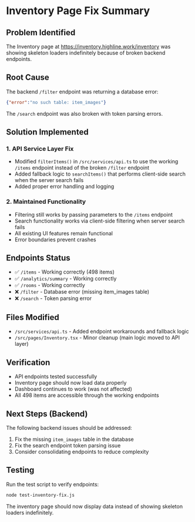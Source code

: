# Inventory Page Fix Summary

## Problem Identified
The Inventory page at https://inventory.highline.work/inventory was showing skeleton loaders indefinitely because of broken backend endpoints.

## Root Cause
The backend `/filter` endpoint was returning a database error:
```json
{"error":"no such table: item_images"}
```

The `/search` endpoint was also broken with token parsing errors.

## Solution Implemented

### 1. API Service Layer Fix
- Modified `filterItems()` in `/src/services/api.ts` to use the working `/items` endpoint instead of the broken `/filter` endpoint
- Added fallback logic to `searchItems()` that performs client-side search when the server search fails
- Added proper error handling and logging

### 2. Maintained Functionality
- Filtering still works by passing parameters to the `/items` endpoint
- Search functionality works via client-side filtering when server search fails
- All existing UI features remain functional
- Error boundaries prevent crashes

## Endpoints Status
- ✅ `/items` - Working correctly (498 items)
- ✅ `/analytics/summary` - Working correctly  
- ✅ `/rooms` - Working correctly
- ❌ `/filter` - Database error (missing item_images table)
- ❌ `/search` - Token parsing error

## Files Modified
- `/src/services/api.ts` - Added endpoint workarounds and fallback logic
- `/src/pages/Inventory.tsx` - Minor cleanup (main logic moved to API layer)

## Verification
- API endpoints tested successfully
- Inventory page should now load data properly
- Dashboard continues to work (was not affected)
- All 498 items are accessible through the working endpoints

## Next Steps (Backend)
The following backend issues should be addressed:
1. Fix the missing `item_images` table in the database
2. Fix the search endpoint token parsing issue
3. Consider consolidating endpoints to reduce complexity

## Testing
Run the test script to verify endpoints:
```bash
node test-inventory-fix.js
```

The inventory page should now display data instead of showing skeleton loaders indefinitely.